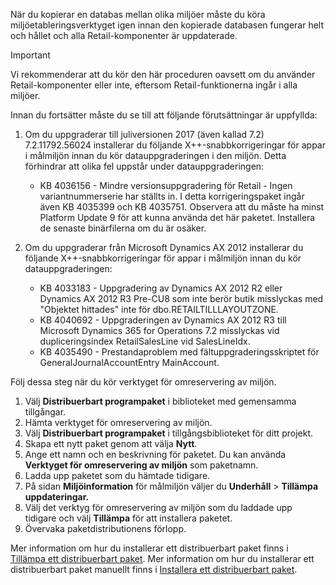När du kopierar en databas mellan olika miljöer måste du köra miljöetableringsverktyget igen innan den kopierade databasen fungerar helt och hållet och alla Retail-komponenter är uppdaterade.

> [!IMPORTANT]
> Vi rekommenderar att du kör den här proceduren oavsett om du använder Retail-komponenter eller inte, eftersom Retail-funktionerna ingår i alla miljöer. 

Innan du fortsätter måste du se till att följande förutsättningar är uppfyllda:
1. Om du uppgraderar till juliversionen 2017 (även kallad 7.2) 7.2.11792.56024 installerar du följande X++-snabbkorrigeringar för appar i målmiljön innan du kör datauppgraderingen i den miljön. Detta förhindrar att olika fel uppstår under datauppgraderingen:

    - KB 4036156 - Mindre versionsuppgradering för Retail - Ingen variantnummerserie har ställts in. I detta korrigeringspaket ingår även KB 4035399 och KB 4035751. Observera att du måste ha minst Platform Update 9 för att kunna använda det här paketet. Installera de senaste binärfilerna om du är osäker.
    
2. Om du uppgraderar från Microsoft Dynamics AX 2012 installerar du följande X++-snabbkorrigeringar för appar i målmiljön innan du kör datauppgraderingen:
    - KB 4033183 - Uppgradering av Dynamics AX 2012 R2 eller Dynamics AX 2012 R3 Pre-CU8 som inte berör butik misslyckas med "Objektet hittades" inte för dbo.RETAILTILLLAYOUTZONE.
    - KB 4040692 - Uppgraderingen av Dynamics AX 2012 R3 till Microsoft Dynamics 365 for Operations 7.2 misslyckas vid dupliceringsindex RetailSalesLine vid SalesLineIdx.
    - KB 4035490 - Prestandaproblem med fältuppgraderingsskriptet för GeneralJournalAccountEntry MainAccount.


Följ dessa steg när du kör verktyget för omreservering av miljön.

1. Välj **Distribuerbart programpaket** i biblioteket med gemensamma tillgångar.
2. Hämta verktyget för omreservering av miljön.
3. Välj **Distribuerbart programpaket** i tillgångsbiblioteket för ditt projekt.
4. Skapa ett nytt paket genom att välja **Nytt**.
5. Ange ett namn och en beskrivning för paketet. Du kan använda **Verktyget för omreservering av miljön** som paketnamn.
6. Ladda upp paketet som du hämtade tidigare.
7. På sidan **Miljöinformation** för målmiljön väljer du **Underhåll** > **Tillämpa uppdateringar.**
8. Välj det verktyg för omreservering av miljön som du laddade upp tidigare och välj **Tillämpa** för att installera paketet.
9. Övervaka paketdistributionens förlopp. 

Mer information om hur du installerar ett distribuerbart paket finns i [Tillämpa ett distribuerbart paket](../deployment/create-apply-deployable-package.md). Mer information om hur du installerar ett distribuerbart paket manuellt finns i [Installera ett distribuerbart paket](../deployment/install-deployable-package.md).
